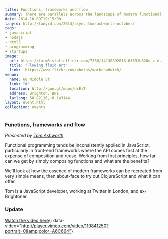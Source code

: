 ```yaml
---
title: Functions, frameworks and flow
summary: There are parallels across the landscape of modern functional languages. Let's explore.
date: 2014-10-09T19:15:00
lanyrd: http://lanyrd.com/2014/async-tom-ashworth-october/
tags:
- javascript
- nodejs
- html5
- programming
- startups
image:
  url: https://farm8.staticflickr.com/7330/14138892016_6f691b820d_z_d.jpg
  title: "Flowing fluid art"
  link:  https://www.flickr.com/photos/markchadwick/
venue:
  name: 68 Middle St
  link: "#"
  location: http://goo.gl/maps/dxEiT
  address: Brighton, BN1
  latlong: 50.82116,-0.143144
layout: event.html
collection: events
---
```


### Functions, frameworks and flow

_Presented by [Tom Ashworth](http://twitter.com/phuunet)_

Functional programming tends be inconsistently applied in JavaScript, particularly in front-end frameworks where the API comes first at the expense of composition and reuse. Working from first principles, how far can we get by simply composing functions and what are the benefits?

We'll look at how the essence of modern frameworks can be recreated from very simple means, then about-face to try out ClojureScript and what it can offer.

Tom is a JavaScript developer, working at Twitter in London, and ex-Brightoner.

### Update

[Watch the video here](https://vimeo.com/119841250){: data-video="http://player.vimeo.com/video/119841250?portrait=0&amp;color=A6C664"}
